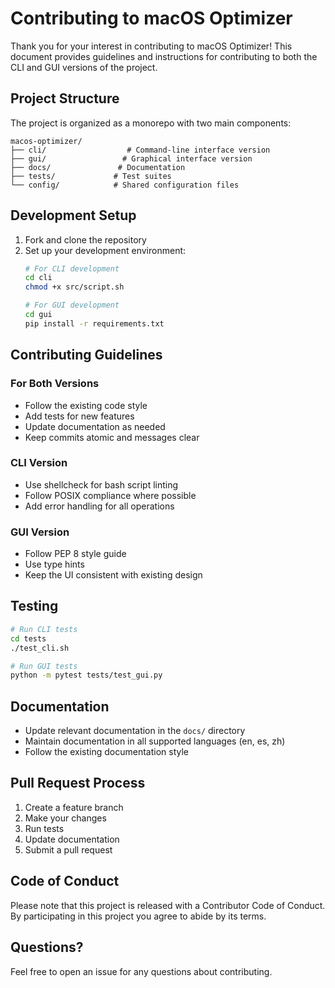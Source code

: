 # Contributing to macOS Optimizer

Thank you for your interest in contributing to macOS Optimizer! This document provides guidelines and instructions for contributing to both the CLI and GUI versions of the project.

## Project Structure

The project is organized as a monorepo with two main components:

```
macos-optimizer/
├── cli/                  # Command-line interface version
├── gui/                 # Graphical interface version
├── docs/               # Documentation
├── tests/             # Test suites
└── config/            # Shared configuration files
```

## Development Setup

1. Fork and clone the repository
2. Set up your development environment:
   ```bash
   # For CLI development
   cd cli
   chmod +x src/script.sh
   
   # For GUI development
   cd gui
   pip install -r requirements.txt
   ```

## Contributing Guidelines

### For Both Versions
- Follow the existing code style
- Add tests for new features
- Update documentation as needed
- Keep commits atomic and messages clear

### CLI Version
- Use shellcheck for bash script linting
- Follow POSIX compliance where possible
- Add error handling for all operations

### GUI Version
- Follow PEP 8 style guide
- Use type hints
- Keep the UI consistent with existing design

## Testing

```bash
# Run CLI tests
cd tests
./test_cli.sh

# Run GUI tests
python -m pytest tests/test_gui.py
```

## Documentation

- Update relevant documentation in the `docs/` directory
- Maintain documentation in all supported languages (en, es, zh)
- Follow the existing documentation style

## Pull Request Process

1. Create a feature branch
2. Make your changes
3. Run tests
4. Update documentation
5. Submit a pull request

## Code of Conduct

Please note that this project is released with a Contributor Code of Conduct. By participating in this project you agree to abide by its terms.

## Questions?

Feel free to open an issue for any questions about contributing. 